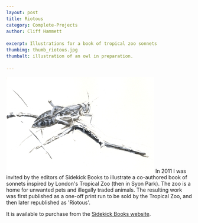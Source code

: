 ```yaml
---
layout: post
title: Riotous
category: Complete-Projects
author: Cliff Hammett

excerpt: Illustrations for a book of tropical zoo sonnets
thumbimg: thumb_riotous.jpg
thumbalt: illustration of an owl in preparation.

---
```

![A locust](/resources/img/project_riotous.jpg)
In 2011 I was invited by the editors of Sidekick Books to illustrate a co-authored book of sonnets inspired by London's Tropical Zoo (then in Syon Park). The zoo is a home for unwanted pets and illegally traded animals.  The resulting work was first published as a one-off print run to be sold by the Tropical Zoo, and then later republished as 'Riotous'.

It is available to purchase from the [Sidekick Books website](http://www.drfulminare.com/riotous.php).
